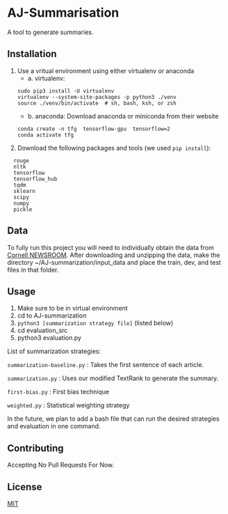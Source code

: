 # AJ-Summarisation

A tool to generate summaries.

## Installation

1. Use a vritual environment using either virtualenv or anaconda
   - a. virtualenv:
    ```
    sudo pip3 install -U virtualenv
    virtualenv --system-site-packages -p python3 ./venv
    source ./venv/bin/activate  # sh, bash, ksh, or zsh
    ```
   - b. anaconda:
    Download anaconda or miniconda from their website
    ```
    conda create -n tfg  tensorflow-gpu  tensorflow=2
    conda activate tfg
    ```
2. Download the following packages and tools (we used `pip install`):
```
  rouge
  nltk
  tensorflow
  tensorflow_hub
  tqdm
  sklearn
  scipy
  numpy
  pickle
```

## Data

To fully run this project you will need to individually obtain the data from [Cornell NEWSROOM](http://lil.nlp.cornell.edu/newsroom/download/index.html).
After downloading and unzipping the data, make the directory ~/AJ-summarization/input_data and place the train, dev, and test files in that folder.

## Usage

1. Make sure to be in virtual environment
2. cd to AJ-summarization
3. `python3 [summarization strategy file]` (listed below)
4. cd evaluation_src
5. python3 evaluation.py

List of summarization strategies:

`summarization-baseline.py` : Takes the first sentence of each article.

`summarization.py` : Uses our modified TextRank to generate the summary.

`first-bias.py` : First bias technique

`weighted.py` : Statistical weighting strategy

In the future, we plan to add a bash file that can run the desired strategies and evaluation in one command.

## Contributing

Accepting No Pull Requests For Now.

## License
[MIT](https://choosealicense.com/licenses/mit/)